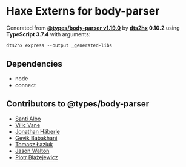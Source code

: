 # Haxe Externs for body-parser

Generated from **[@types/body-parser v1.19.0](https://github.com/DefinitelyTyped/DefinitelyTyped#readme)** by **[dts2hx](https://github.com/haxiomic/dts2hx) 0.10.2** using **TypeScript 3.7.4** with arguments:

	dts2hx express --output _generated-libs

## Dependencies
- node
- connect

## Contributors to @types/body-parser
- [Santi Albo](https://github.com/santialbo)
- [Vilic Vane](https://github.com/vilic)
- [Jonathan Häberle](https://github.com/dreampulse)
- [Gevik Babakhani](https://github.com/blendsdk)
- [Tomasz Łaziuk](https://github.com/tlaziuk)
- [Jason Walton](https://github.com/jwalton)
- [Piotr Błażejewicz](https://github.com/peterblazejewicz)